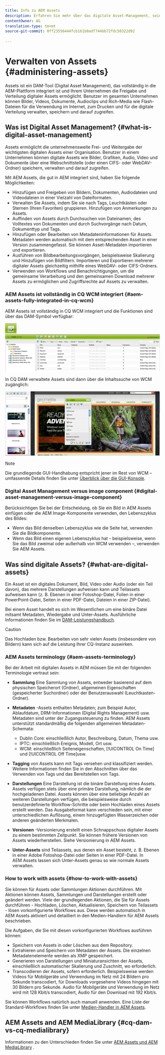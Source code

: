 ```yaml
---
title: Info zu AEM Assets
description: Erfahren Sie mehr über das digitale Asset-Management, seine Anwendungsfälle und das AEM Asset-Angebot von Adobe
contentOwner: AG
translation-type: tm+mt
source-git-commit: 0ff23556444fcb161b0adf744bb72fdc50322d92

---
```



# Verwalten von Assets {#administering-assets}

Assets ist ein DAM-Tool (Digital Asset Management), das vollständig in die AEM-Plattform integriert ist und Ihrem Unternehmen die Freigabe und Verteilung digitaler Assets ermöglicht. Benutzer im gesamten Unternehmen können Bilder, Videos, Dokumente, Audioclips und Rich-Media wie Flash-Dateien für die Verwendung im Internet, zum Drucken und für die digitale Verteilung verwalten, speichern und darauf zugreifen.

## Was ist Digital Asset Management? {#what-is-digital-asset-management}

Assets ermöglicht die unternehmensweite Frei- und Weitergabe der wichtigsten digitalen Assets einer Organisation. Benutzer in einem Unternehmen können digitale Assets wie Bilder, Grafiken, Audio, Video und Dokumente über eine Webschnittstelle (oder einen CIFS- oder WebDAV-Ordner) speichern, verwalten und darauf zugreifen.

Mit AEM Assets, die gut in AEM integriert sind, haben Sie folgende Möglichkeiten:

* Hinzufügen und Freigeben von Bildern, Dokumenten, Audiodateien und Videodateien in einer Vielzahl von Dateiformaten.
* Verwalten Sie Assets, indem Sie sie nach Tags, Leuchtkästen oder Sternen (Ihren Favoriten) gruppieren. Hinzufügen von Anmerkungen zu Assets.
* Auffinden von Assets durch Durchsuchen von Dateinamen, des Volltextes von Dokumenten und durch Suchvorgänge nach Datum, Dokumenttyp und Tags.
* Hinzufügen oder Bearbeiten von Metadateninformationen für Assets. Metadaten werden automatisch mit dem entsprechenden Asset in einer Version zusammengefasst. Sie können Asset-Metadaten importieren und exportieren.
* Ausführen von Bildbearbeitungsvorgängen, beispielsweise Skalierung und Hinzufügen von Bildfiltern. Importieren und Exportieren mehrerer digitaler Assets gleichzeitig mithilfe eines WebDAV- oder CIFS-Ordners.
* Verwenden von Workflows und Benachrichtigungen, um die gemeinsame Verarbeitung und den gemeinsamen Download mehrerer Assets zu ermöglichen und Zugriffsrechte auf Assets zu verwalten.

### AEM Assets ist vollständig in CQ WCM integriert {#aem-assets-fully-integrated-in-cq-wcm}

AEM Assets ist vollständig in CQ WCM integriert und die Funktionen sind über das DAM-Symbol verfügbar:

![screen_shot_2012-04-17at15946pm](assets/screen_shot_2012-04-17at15946pm.png) ![screen_shot_2012-04-17at20100pm](assets/screen_shot_2012-04-17at20100pm.png)

In CQ DAM verwaltete Assets sind dann über die Inhaltssuche von WCM zugänglich:

![screen_shot_2012-04-17at20214pm](assets/screen_shot_2012-04-17at20214pm.png)

>[!NOTE]
>
>Die grundlegende GUI-Handhabung entspricht jener im Rest von WCM – umfassende Details finden Sie unter [Überblick über die GUI-Konsole](/help/sites-authoring/page-authoring.md).

### Digital Asset Management versus image component {#digital-asset-management-versus-image-component}

Berücksichtigen Sie bei der Entscheidung, ob Sie ein Bild in AEM Assets einfügen oder die AEM Image-Komponente verwenden, den Lebenszyklus des Bildes:

* Wenn das Bild denselben Lebenszyklus wie die Seite hat, verwenden Sie die Bildkomponente.
* Wenn das Bild einen eigenen Lebenszyklus hat – beispielsweise, wenn Sie das Bild zweimal oder außerhalb von WCM verwenden –, verwenden Sie AEM Assets.

## Was sind digitale Assets? {#what-are-digital-assets}

Ein Asset ist ein digitales Dokument, Bild, Video oder Audio (oder ein Teil davon), das mehrere Darstellungen aufweisen kann und Teilassets aufweisen kann (z. B. Ebenen in einer Fotoshop-Datei, Folien in einer PowerPoint-Datei, Seiten in einer PDF-Datei, Dateien in einer ZIP-Datei).

Bei einem Asset handelt es sich im Wesentlichen um eine binäre Datei mitsamt Metadaten, Wiedergabe und Unter-Assets. Ausführliche Informationen finden Sie im [DAM-Leistungshandbuch](/help/sites-deploying/assets-performance-sizing.md).

>[!CAUTION]
>
>Das Hochladen bzw. Bearbeiten von sehr vielen Assets (insbesondere von Bildern) kann sich auf die Leistung Ihrer CQ-Instanz auswirken.

### AEM Assets terminology {#aem-assets-terminology}

Bei der Arbeit mit digitalen Assets in AEM müssen Sie mit der folgenden Terminologie vertraut sein:

* **Sammlung** Eine Sammlung von Assets, entweder basierend auf dem physischen Speicherort (Ordner), allgemeinen Eigenschaften (gespeicherter Suchordner) oder der Benutzerauswahl (Leuchtkasten-Ordner).

* **Metadaten** -Assets enthalten Metadaten; zum Beispiel Autor, Ablaufdatum, DRM-Informationen (Digital Rights Management) usw. Metadaten sind unter der Zugangssteuerung zu finden. AEM Assets unterstützt standardmäßig die folgenden allgemeinen Metadaten-Schemata:

   * Dublin Core: einschließlich Autor, Beschreibung, Datum, Thema usw.
   * IPTC: einschließlich Ereignis, Modell, Ort usw.
   * WCM: einschließlich Seiteneigenschaften, [!UICONTROL On Time] und [!UICONTROL Off Time]usw.

* **Tagging** von Assets kann mit Tags versehen und klassifiziert werden. Weitere Informationen finden Sie in den Abschnitten über das Verwenden von Tags und das Bereitstellen von Tags.

* **Darstellungen** Eine Darstellung ist die binäre Darstellung eines Assets. Assets verfügen stets über eine primäre Darstellung, nämlich die der hochgeladenen Datei. Assets können über eine beliebige Anzahl an weiteren Darstellungen verfügen, die beispielsweise durch benutzerdefinierte Workflow-Schritte oder beim Hochladen eines Assets erstellt werden. Das Ausgabeformat kann verschieden sein, mit einer unterschiedlichen Auflösung, einem hinzugefügten Wasserzeichen oder anderen geänderten Merkmalen.

* **Versionen** -Versionierung erstellt einen Schnappschuss digitaler Assets zu einem bestimmten Zeitpunkt. Sie können frühere Versionen von Assets wiederherstellen. Siehe Versionierung in AEM Assets.

* **Unter-Assets** sind Teilassets, aus denen ein Asset besteht, z. B. Ebenen in einer Adobe Fotoshop-Datei oder Seiten in einer PDF-Datei. In AEM Assets lassen sich Unter-Assets genau so wie normale Assets verwalten.

### How to work with assets {#how-to-work-with-assets}

Sie können für Assets oder Sammlungen Aktionen durchführen. Mit Aktionen können Assets, Sammlungen und Darstellungen erstellt oder geändert werden. Viele der grundlegenden Aktionen, die Sie für Assets durchführen - Hochladen, Löschen, Aktualisieren, Speichern von Teilassets - lösen vorkonfigurierte Workflows aus. Diese werden automatisch in AEM Assets aktiviert und detailliert in den Medien-Handlern für AEM Assets beschrieben.

Die Aufgaben, die Sie mit diesen vorkonfigurierten Workflows ausführen können:

* Speichern von Assets in oder Löschen aus dem Repository.
* Extrahieren und Speichern von Metadaten der Assets. Die einzelnen Metadatenelemente werden als XMP gespeichert.
* Generieren von Darstellungen und Miniaturansichten der Assets, einschließlich automatischer Skalierung und Zuschnitt, wo erforderlich.
* Transcodieren der Assets, sofern erforderlich. Beispielsweise werden Videos für Mobilgeräte und Verwendung im Netz mit 24 Bildern pro Sekunde transcodiert, für Downloads vorgesehene Videos hingegen mit 30 Bildern pro Sekunde. Audio für Mobilgeräte und Verwendung im Netz wird mit 128 Kbit/s transcodiert, Audio für den Download mit 192 Kbit/s.

Sie können Workflows natürlich auch manuell anwenden. Eine Liste der Standard-Workflows finden Sie unter [Medien-Handler in AEM Assets](/help/assets/media-handlers.md).

## AEM Assets and AEM MediaLibrary {#cq-dam-vs-cq-medialibrary}

Informationen zu den Unterschieden finden Sie unter [AEM Assets und AEM MediaLibrary](/help/assets/medialibrary.md) .

